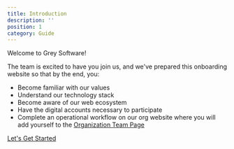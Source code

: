 ```yaml
---
title: Introduction
description: ''
position: 1
category: Guide
---
```


Welcome to Grey Software! 

The team is excited to have you join us, and we've prepared this onboarding website so that by the end, you: 

- Become familiar with our values
- Understand our technology stack
- Become aware of our web ecosystem
- Have the digital accounts necessary to participate
- Complete an operational workflow on our org website where you will add yourself to the [Organization Team Page](https://org.grey.software/team)


[Let's Get Started](../GitHubAccount.md)